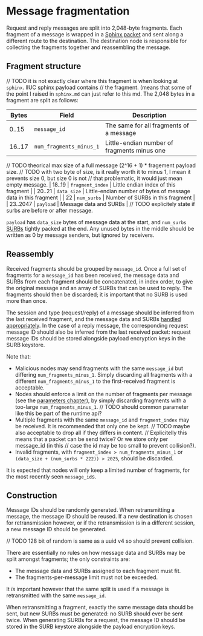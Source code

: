 # Message fragmentation

Request and reply messages are split into 2,048-byte fragments. Each fragment of a message is
wrapped in a [Sphinx packet](./sphinx.md) and sent along a different route to the destination. The
destination node is responsible for collecting the fragments together and reassembling the message.

## Fragment structure

// TODO it is not exactly clear where this fragment is when looking at `sphinx`. IIUC sphinx payload contains
// the fragment. (means that some of the point I raised in `sphinx.md` can just refer to this md.
The 2,048 bytes in a fragment are split as follows:

| Bytes    | Field                   | Description                                                    |
|----------|-------------------------|----------------------------------------------------------------|
| 0..15    | `message_id`            | The same for all fragments of a message                        |
| 16..17   | `num_fragments_minus_1` | Little-endian number of fragments minus one                    |
// TODO theorical max size of a full message (2^16 + 1) * fragement payload size.
// TODO with two byte of size, is it really worth it to minus 1, I mean it prevents size 0, but size 0 is not
// that problematic, it would just mean empty message.
| 18..19   | `fragment_index`        | Little endian index of this fragment                           |
| 20..21   | `data_size`             | Little-endian number of bytes of message data in this fragment |
| 22       | `num_surbs`             | Number of SURBs in this fragment                               |
| 23..2047 | `payload`               | Message data and SURBs                                         |
// TODO explicitely state if surbs are before or after message.

`payload` has `data_size` bytes of message data at the start, and `num_surbs`
[SURBs](./sphinx.md#surbs) tightly packed at the end. Any unused bytes in the middle should be
written as 0 by message senders, but ignored by receivers.

## Reassembly

Received fragments should be grouped by `message_id`. Once a full set of fragments for a
`message_id` has been received, the message data and SURBs from each fragment should be
concatenated, in index order, to give the original message and an array of SURBs that can be used
to reply. The fragments should then be discarded; it is important that no SURB is used more than
once.

The session and type (request/reply) of a message should be inferred from the last received
fragment, and the message data and SURBs [handled appropriately](./requests-and-replies.md). In the
case of a reply message, the corresponding request message ID should also be inferred from the last
received packet: request message IDs should be stored alongside payload encryption keys in the SURB
keystore.

Note that:

- Malicious nodes may send fragments with the same `message_id` but differing
  `num_fragments_minus_1`. Simply discarding all fragments with a different `num_fragments_minus_1`
  to the first-received fragment is acceptable.
- Nodes should enforce a limit on the number of fragments per message (see the [parameters
  chapter](./parameters.md)), by simply discarding fragments with a too-large
  `num_fragments_minus_1`.
// TODO should common parameter like this be part of the runtime api?
- Multiple fragments with the same `message_id` and `fragment_index` may be received. It is
  recommended that only one be kept.
// TODO maybe also acceptable to drop all if they differs in content.
// Explicitelly this means that a packet can be send twice? Or we store only per message_id (in this
// case the id may be too small to prevent collision?).
- Invalid fragments, with `fragment_index > num_fragments_minus_1` or `(data_size + (num_surbs *
  222)) > 2025`, should be discarded.

It is expected that nodes will only keep a limited number of fragments, for the most recently seen
`message_id`s.

## Construction

Message IDs should be randomly generated. When retransmitting a message, the message ID should be
reused. If a new destination is chosen for retransmission however, or if the retransmission is in a
different session, a new message ID should be generated.

// TODO 128 bit of random is same as a uuid v4 so should prevent collision.

There are essentially no rules on how message data and SURBs may be split amongst fragments; the
only constraints are:

- The message data and SURBs assigned to each fragment must fit.
- The fragments-per-message limit must not be exceeded.

It _is_ important however that the same split is used if a message is retransmitted with the same
`message_id`.

When retransmitting a fragment, exactly the same message data should be sent, but new SURBs must be
generated: no SURB should ever be sent twice. When generating SURBs for a request, the message ID
should be stored in the SURB keystore alongside the payload encryption keys.
